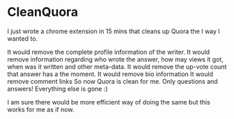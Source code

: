 # CleanQuora

I just wrote a chrome extension in 15 mins that cleans up Quora the I way I wanted to.

It would remove the complete profile information of the writer.
It would remove information regarding who wrote the answer, how may views it got, when was it written and other meta-data.
It would remove the up-vote count that answer has a the moment.
It would remove bio information
It would remove comment links
So now Quora is clean for me. Only questions and answers! Everything else is gone :)

I am sure there would be more efficient way of doing the same but this works for me as if now.
